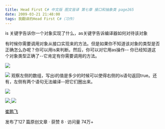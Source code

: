 ```yaml
---
title: Head First C# 中文版 图文皆译 第七章 接口和抽象类 page265
date: 2009-03-21 21:48:00
tags: 我翻译的Head First C#（习作）
---
```

is  关键字告诉你一个对象实现了什么，as关键字告诉编译器如何对待该对象

  

有时候你需要调用对象从接口实现来的方法。但是如果你不知道该对象的类型是否正确怎么办呢？你可以用is来判断。然后，你可以对它用as操作--
你已经知道这个对象类型正确了--它肯定有你需要调用的方法。

![](https://p-blog.csdn.net/images/p_blog_csdn_net/cuipengfei1/EntryImages/20090321/2009-03-21_21-32-01.jpg)

![](https://p-blog.csdn.net/images/p_blog_csdn_net/cuipengfei1/EntryImages/20090321/2009-03-21_21-43-05.jpg)
观察左侧的数组，写出i的值是多少的时候可以使得右侧的is语句返回true。还有，左侧有两个语句无法编译--把它们圈出来。

  

![](https://p-blog.csdn.net/images/p_blog_csdn_net/cuipengfei1/EntryImages/20090321/2009-03-21_21-46-52.jpg)



[ ![](https://profile.csdnimg.cn/5/2/5/3_cuipengfei1)
![](https://g.csdnimg.cn/static/user-reg-year/1x/11.png)
](https://blog.csdn.net/cuipengfei1)

[ 崔鹏飞 ](https://blog.csdn.net/cuipengfei1)

发布了127 篇原创文章  ·  获赞 8  ·  访问量 74万+

